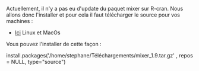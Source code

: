 
Actuellement, il n'y a pas eu d'update du paquet mixer sur R-cran. 
Nous allons donc l'installer et pour cela il faut télécharger le source pour vos machines : 
* [Ici](https://cran.r-project.org/src/contrib/Archive/mixer/mixer_1.9.tar.gz) Linux et MacOs 

Vous pouvez l'installer de cette façon : 

install.packages('/home/stephane/Téléchargements/mixer_1.9.tar.gz' , repos = NULL, type="source")

